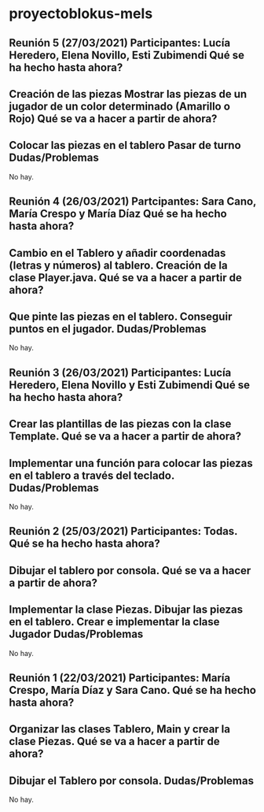 # proyectoblokus-mels
Reunión 5 (27/03/2021)
Participantes: Lucía Heredero, Elena Novillo, Esti Zubimendi
Qué se ha hecho hasta ahora?
---
Creación de las piezas
Mostrar las piezas de un jugador de un color determinado (Amarillo o Rojo)
Qué se va a hacer a partir de ahora?
---
Colocar las piezas en el tablero
Pasar de turno
Dudas/Problemas
---
No hay.

Reunión 4 (26/03/2021)
Partcipantes: Sara Cano, María Crespo y María Díaz
Qué se ha hecho hasta ahora?
---
Cambio en el Tablero y añadir coordenadas (letras y números) al tablero.
Creación de la clase Player.java.
Qué se va a hacer a partir de ahora?
---
Que pinte las piezas en el tablero.
Conseguir puntos en el jugador.
Dudas/Problemas
---
No hay.

Reunión 3 (26/03/2021)
Participantes: Lucía Heredero, Elena Novillo y Esti Zubimendi
Qué se ha hecho hasta ahora?
---
Crear las plantillas de las piezas con la clase Template.
Qué se va a hacer a partir de ahora?
---
Implementar una función para colocar las piezas en el tablero a través del teclado.
Dudas/Problemas
---
No hay.

Reunión 2 (25/03/2021)
Participantes: Todas.
Qué se ha hecho hasta ahora?
---
Dibujar el tablero por consola.
Qué se va a hacer a partir de ahora?
---
Implementar la clase Piezas.
Dibujar las piezas en el tablero.
Crear e implementar la clase Jugador
Dudas/Problemas
---
No hay.

Reunión 1 (22/03/2021)
Participantes: María Crespo, María Díaz y Sara Cano.
Qué se ha hecho hasta ahora?
---
Organizar las clases Tablero, Main y crear la clase Piezas.
Qué se va a hacer a partir de ahora?
---
Dibujar el Tablero por consola.
Dudas/Problemas
---
No hay.
